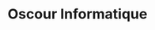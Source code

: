 ---
title: "Oscour Informatique"
url: /saint-pons-de-thomieres/oscour-informatique/
shop: ordinateur
---
